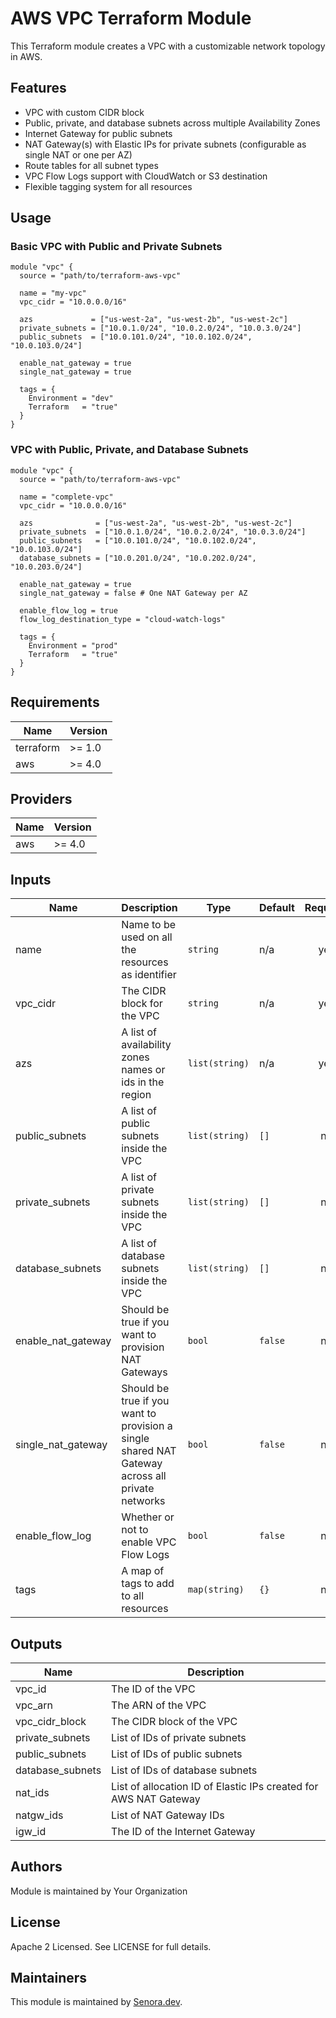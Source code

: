 # AWS VPC Terraform Module

This Terraform module creates a VPC with a customizable network topology in AWS.

## Features

- VPC with custom CIDR block
- Public, private, and database subnets across multiple Availability Zones
- Internet Gateway for public subnets
- NAT Gateway(s) with Elastic IPs for private subnets (configurable as single NAT or one per AZ)
- Route tables for all subnet types
- VPC Flow Logs support with CloudWatch or S3 destination
- Flexible tagging system for all resources

## Usage

### Basic VPC with Public and Private Subnets

```hcl
module "vpc" {
  source = "path/to/terraform-aws-vpc"

  name = "my-vpc"
  vpc_cidr = "10.0.0.0/16"

  azs             = ["us-west-2a", "us-west-2b", "us-west-2c"]
  private_subnets = ["10.0.1.0/24", "10.0.2.0/24", "10.0.3.0/24"]
  public_subnets  = ["10.0.101.0/24", "10.0.102.0/24", "10.0.103.0/24"]

  enable_nat_gateway = true
  single_nat_gateway = true

  tags = {
    Environment = "dev"
    Terraform   = "true"
  }
}
```

### VPC with Public, Private, and Database Subnets

```hcl
module "vpc" {
  source = "path/to/terraform-aws-vpc"

  name = "complete-vpc"
  vpc_cidr = "10.0.0.0/16"

  azs              = ["us-west-2a", "us-west-2b", "us-west-2c"]
  private_subnets  = ["10.0.1.0/24", "10.0.2.0/24", "10.0.3.0/24"]
  public_subnets   = ["10.0.101.0/24", "10.0.102.0/24", "10.0.103.0/24"]
  database_subnets = ["10.0.201.0/24", "10.0.202.0/24", "10.0.203.0/24"]

  enable_nat_gateway = true
  single_nat_gateway = false # One NAT Gateway per AZ

  enable_flow_log = true
  flow_log_destination_type = "cloud-watch-logs"

  tags = {
    Environment = "prod"
    Terraform   = "true"
  }
}
```

## Requirements

| Name | Version |
|------|---------|
| terraform | >= 1.0 |
| aws | >= 4.0 |

## Providers

| Name | Version |
|------|---------|
| aws | >= 4.0 |

## Inputs

| Name | Description | Type | Default | Required |
|------|-------------|------|---------|:--------:|
| name | Name to be used on all the resources as identifier | `string` | n/a | yes |
| vpc_cidr | The CIDR block for the VPC | `string` | n/a | yes |
| azs | A list of availability zones names or ids in the region | `list(string)` | n/a | yes |
| public_subnets | A list of public subnets inside the VPC | `list(string)` | `[]` | no |
| private_subnets | A list of private subnets inside the VPC | `list(string)` | `[]` | no |
| database_subnets | A list of database subnets inside the VPC | `list(string)` | `[]` | no |
| enable_nat_gateway | Should be true if you want to provision NAT Gateways | `bool` | `false` | no |
| single_nat_gateway | Should be true if you want to provision a single shared NAT Gateway across all private networks | `bool` | `false` | no |
| enable_flow_log | Whether or not to enable VPC Flow Logs | `bool` | `false` | no |
| tags | A map of tags to add to all resources | `map(string)` | `{}` | no |

## Outputs

| Name | Description |
|------|-------------|
| vpc_id | The ID of the VPC |
| vpc_arn | The ARN of the VPC |
| vpc_cidr_block | The CIDR block of the VPC |
| private_subnets | List of IDs of private subnets |
| public_subnets | List of IDs of public subnets |
| database_subnets | List of IDs of database subnets |
| nat_ids | List of allocation ID of Elastic IPs created for AWS NAT Gateway |
| natgw_ids | List of NAT Gateway IDs |
| igw_id | The ID of the Internet Gateway |

## Authors

Module is maintained by Your Organization

## License

Apache 2 Licensed. See LICENSE for full details.

## Maintainers

This module is maintained by [Senora.dev](https://senora.dev). 